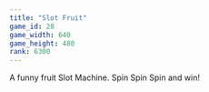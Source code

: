 ```yaml
---
title: "Slot Fruit"
game_id: 28
game_width: 640
game_height: 480
rank: 6300
---
```

A funny fruit Slot Machine. Spin Spin Spin and win!